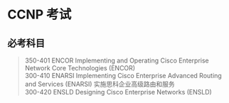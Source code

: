 # CCNP 考试

## 必考科目
> 350-401 ENCOR	    Implementing and Operating Cisco Enterprise Network Core Technologies (ENCOR)   
> 300-410 ENARSI	Implementing Cisco Enterprise Advanced Routing and Services (ENARSI) 实施思科企业高级路由和服务  
> 300-420 ENSLD	    Designing Cisco Enterprise Networks (ENSLD)  

